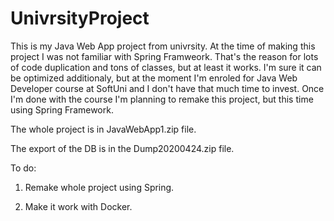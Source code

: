 # UnivrsityProject
This is my Java Web App project from univrsity.
At the time of making this project I was not familiar with Spring Framweork.
That's the reason for lots of code duplication and tons of classes, but at least it works. I'm sure it can be optimized additionaly, but at the moment I'm enroled for Java Web Developer course at SoftUni and I don't have that much time to invest.
Once I'm done with the course I'm planning to remake this project, but this time using Spring Framework.


The whole project is in JavaWebApp1.zip file.

The export of the DB is in the Dump20200424.zip file.



To do:

1. Remake whole project using Spring.

2. Make it work with Docker.

